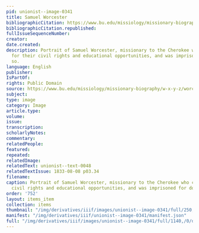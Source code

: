 ```yaml
---
pid: unionist--image-0341
title: Samuel Worcester
bibliographicCitation: https://www.bu.edu/missiology/missionary-biography/w-x-y-z/worcester-samuel-austin-1798-1859/#:~:text=Missionary%20to%20the%20Cherokee%20Indians,mission%20station%20in%20eastern%20Tennessee.
bibliographicCitation.republished: 
fullIssueSequenceNumber: 
creator: 
date.created: 
description: Portrait of Samuel Worcester, missionary to the Cherokee who stood up
  for their civil rights and educational opportunities, and was imprisoned for doing
  so.
language: English
publisher: 
IsPartOf: 
rights: Public Domain
source: https://www.bu.edu/missiology/missionary-biography/w-x-y-z/worcester-samuel-austin-1798-1859/#:~:text=Missionary%20to%20the%20Cherokee%20Indians,mission%20station%20in%20eastern%20Tennessee.
subject: 
type: image
category: Image
article.type: 
volume: 
issue: 
transcription: 
scholarlyNotes: 
commentary: 
relatedPeople: 
featured: 
repeated: 
relatedImage: 
relatedText: unionist--text-0048
relatedTextIssue: 1833-08-08 p03.34
filename: 
caption: Portrait of Samuel Worcester, missionary to the Cherokee who chapioned their
  civil rights and educational opportunities, and was imprisoned for doing so.
order: '752'
layout: items_item
collection: items
thumbnail: "/img/derivatives/iiif/images/unionist--image-0341/full/250,/0/default.jpg"
manifest: "/img/derivatives/iiif/unionist--image-0341/manifest.json"
full: "/img/derivatives/iiif/images/unionist--image-0341/full/1140,/0/default.jpg"
---
```

